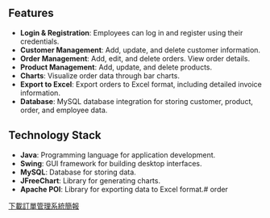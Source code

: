 ## Features

- **Login & Registration**: Employees can log in and register using their credentials.
- **Customer Management**: Add, update, and delete customer information.
- **Order Management**: Add, edit, and delete orders. View order details.
- **Product Management**: Add, update, and delete products.
- **Charts**: Visualize order data through bar charts.
- **Export to Excel**: Export orders to Excel format, including detailed invoice information.
- **Database**: MySQL database integration for storing customer, product, order, and employee data.

## Technology Stack

- **Java**: Programming language for application development.
- **Swing**: GUI framework for building desktop interfaces.
- **MySQL**: Database for storing data.
- **JFreeChart**: Library for generating charts.
- **Apache POI**: Library for exporting data to Excel format.# order

[下載訂單管理系統簡報](https://github.com/cgarip/order/raw/main/%E8%A8%82%E5%96%AE%E7%AE%A1%E7%90%86%E7%B3%BB%E7%B5%B1.pptx)
